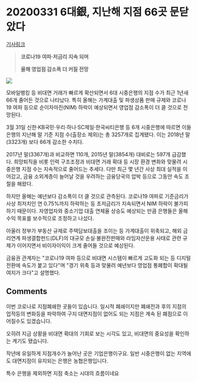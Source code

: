 # 20200331 6대銀, 지난해 지점 66곳 문닫았다

[기사링크](<https://news.naver.com/main/read.nhn?mode=LS2D&mid=shm&sid1=101&sid2=259&oid=014&aid=0004400041>)



> **코로나19 여파·저금리 지속 되며**
>
> **올해 영업점 감소폭 더 커질 전망**



![](https://imgnews.pstatic.net/image/014/2020/03/31/0004400041_001_20200331183704586.jpg?type=w647)



  모바일뱅킹 등 비대면 거래가 빠르게 확산되면서 6대 시중은행의 지점 수가 최근 1년새 66개 줄어든 것으로 나타났다. 특히 올해는 가계대출 및 파생상품 판매 규제와 코로나19 여파 등으로 순이자마진(NIM) 하락이 예상되면서 영업점 감소폭이 더 클 것으로 전망된다.



3월 31일 신한·KB국민·우리·하나·SC제일·한국씨티은행 등 6개 시중은행에 따르면 이들 은행의 지난해 말 기준 지점 수(출장소 제외)는 총 3257개로 집계됐다. 이는 2018년 말(3323개) 보다 66개 감소한 수치다.



2017년 말(3367개)과 비교하면 110개, 2015년 말(3854개) 대비로는 597개 급감했다. 희망퇴직을 비롯 인력 구조조정과 비대면 거래 확대 등 시장 환경 변화와 맞물려 시중은행 지점 수는 지속적으로 줄어드는 추세다. 다만 최근 몇 년간 사상 최대 실적을 이어갔고, 금융 소외계층이 늘어날 것을 우려하는 금융당국의 압박 등으로 그동안 속도 조절을 해왔다.



하지만 올해는 예년보다 감소폭이 더 클 것으로 관측된다. 코로나19 여파로 기준금리가 사상 최저치인 연 0.75%까지 하락하는 등 초저금리가 지속되면서 NIM 하락이 불가피하기 때문이다. 자영업자와 중소기업 대출 연체율 상승도 예상되는 만큼 은행들은 올해 수익 목표를 보수적으로 조정하고 나섰다.



아울러 정부가 부동산 규제로 주택담보대출을 조이는 등 가계대출이 위축되고, 해외 금리연계 파생결합펀드(DLF)의 대규모 손실·불완전판매와 라임자산운용 사태로 관련 규제가 이어지면서 비이자이익이 크게 줄어들 것으로 예상된다.



금융권 관계자는 "코로나19 여파 등으로 비대면 시스템이 빠르게 고도화 되는 등 디지털 전환에 속도가 붙고 있다"며 "경기 위축 등과 맞물려 예년보다 영업점 통폐합이 확대될 여지가 크다"고 설명했다.  



## Comments

이번 코로나로 지점폐쇄한 곳들이 있습니다. 일시적 폐쇄이지만 폐쇄전과 후의 지점의 업적등의 변화등을 파악하여 구지 대면지점이 없어도 되는 지점은 계속 된 폐점으로 이어질수도 있겠습니다.



오히려 지금 상황을 비대면 확대의 기회로 보는 시각도 있고, 비대면의 중요성을 확인하는 계기도 됐습니다.



작년에 유일하게 지점개수가 늘어난 곳은 기업은행이구요. 일반 시중은행이 없는 지역에도 대면지점이 유지되는 은행은 농협은행입니다.



특수 은행을 제외하면 지점 축소는 시대의 흐름이네요
